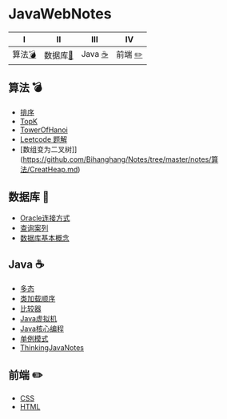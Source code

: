 # JavaWebNotes
|Ⅰ| Ⅱ| Ⅲ | Ⅳ |
| :---------: | :---------: | :---------: | :---------: |
| 算法[:bomb:](#算法-bomb)|数据库[:closed_book:](#数据库-closed_book)| Java [:coffee:](#java-coffee)| 前端 [:pencil2:](#前端-pencil2)|

## 算法 :bomb:
- [排序](https://github.com/Bihanghang/Notes/tree/master/notes/算法/排序.md)
- [TopK](https://github.com/Bihanghang/Notes/tree/master/notes/算法/TopK.md)
- [TowerOfHanoi](https://github.com/Bihanghang/Notes/tree/master/notes/算法/TowerOfHanoi.md)
- [Leetcode 题解](https://github.com/Bihanghang/Notes/tree/master/notes/leetcode.md)
- [数组变为二叉树]](https://github.com/Bihanghang/Notes/tree/master/notes/算法/CreatHeap.md)
## 数据库 :closed_book:
- [Oracle连接方式](https://blog.csdn.net/fly_zxy/article/details/53954377)
- [查询案列](https://github.com/Bihanghang/Notes/tree/master/notes/数据库/oracleCases.md)
- [数据库基本概念](https://github.com/Bihanghang/Notes/tree/master/notes/数据库/数据库基本概念.md)
## Java :coffee:
- [多态](https://github.com/Bihanghang/Notes/tree/master/notes/Java/Polymorphic.md)
- [类加载顺序](https://github.com/Bihanghang/Notes/tree/master/notes/Java/LoadOrder.md)
- [比较器](https://github.com/Bihanghang/Notes/tree/master/notes/Java/Compare.md)
- [Java虚拟机](https://github.com/Bihanghang/Notes/tree/master/notes/Java/JVMNotes.md)
- [Java核心编程](https://github.com/Bihanghang/Notes/tree/master/notes/Java/javaCore.md)
- [单例模式](https://github.com/Bihanghang/Notes/tree/master/notes/Java/单例模式.md)
- [ThinkingJavaNotes](https://github.com/Bihanghang/Notes/tree/master/notes/Java/ThinkingJavaNotes.md)
## 前端 :pencil2:
- [CSS](https://github.com/Bihanghang/Notes/tree/master/notes/前端/CSS.md)
- [HTML](https://github.com/Bihanghang/Notes/tree/master/notes/前端/HTML.md)